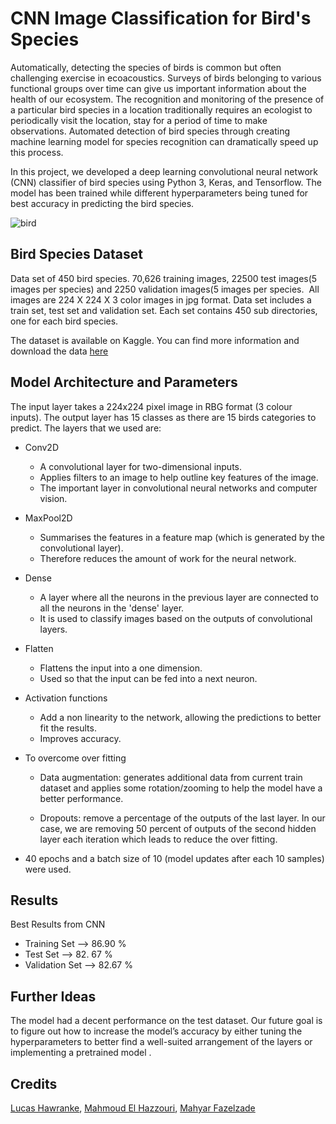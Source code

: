 # CNN Image Classification for Bird's Species
Automatically, detecting the species of birds is common but often challenging exercise in ecoacoustics. 
Surveys of birds belonging to various functional groups over time can give us important information about the health of our ecosystem. The recognition and monitoring of the presence of a particular bird species in a location traditionally requires an ecologist to periodically visit the location, stay for a period of time to make observations. Automated detection of bird species through creating machine learning model for species recognition can dramatically speed up this process. 

In this project, we developed a deep learning convolutional neural network (CNN) classifier of bird species using Python 3, Keras, and Tensorflow.  The model has been trained while different hyperparameters being tuned for best accuracy in predicting the bird species. 


![bird](https://user-images.githubusercontent.com/39967400/203145787-84826dcb-4fbd-417e-9ef5-3f82c22ea813.png)

## Bird Species Dataset

Data set of 450 bird species. 70,626 training images, 22500 test images(5 images per species) and 2250 validation images(5 images per species.  All images are 224 X 224 X 3 color images in jpg format. Data set includes a train set, test set and validation set. Each set contains 450 sub directories, one for each bird species. 

The dataset is available on Kaggle. You can find more information and download the data [here](https://www.kaggle.com/datasets/gpiosenka/100-bird-species?resource=download)

## Model Architecture and Parameters

The input layer takes a 224x224 pixel image in RBG format (3 colour inputs). The output layer has 15 classes as there are 15 birds categories to predict.
The layers that we used are:

- Conv2D

   - A convolutional layer for two-dimensional inputs.
   - Applies filters to an image to help outline key features of the image.
   - The important layer in convolutional neural networks and computer vision.

- MaxPool2D

   - Summarises the features in a feature map (which is generated by the convolutional layer).
   - Therefore reduces the amount of work for the neural network.

- Dense

    - A layer where all the neurons in the previous layer are connected to all the neurons in the 'dense' layer.
    - It is used to classify images based on the outputs of convolutional layers.

- Flatten

    - Flattens the input into a one dimension.
    - Used so that the input can be fed into a next neuron.

- Activation functions

    - Add a non linearity to the network, allowing the predictions to better fit the results.
    - Improves accuracy.

- To overcome over fitting 

    - Data augmentation: generates additional data from current train dataset and applies some rotation/zooming to help the model have a better performance.

    - Dropouts: remove a percentage of the outputs of the last layer. In our case, we are removing 50 percent of outputs of the second hidden layer each iteration which leads to reduce the over fitting.

- 40 epochs  and a batch size of 10 (model updates after each 10 samples) were used. 

## Results

Best Results from CNN

- Training Set --> 86.90 %
- Test Set  --> 82. 67 % 
- Validation Set  --> 82.67 %

## Further Ideas
The model had a decent performance on the test dataset. Our future goal is to figure out how to increase the model’s accuracy by either tuning the hyperparameters to better find a well-suited arrangement of the layers or implementing a pretrained model .

## Credits
[Lucas Hawranke](https://github.com/lucashawranke), [Mahmoud El Hazzouri](https://github.com/melhazzouri), [Mahyar Fazelzade](https://github.com/Mahyar-Fazelzadeh)
